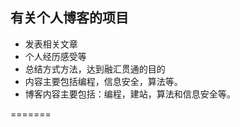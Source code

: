 ﻿## 有关个人博客的项目

- 发表相关文章
- 个人经历感受等
- 总结方式方法，达到融汇贯通的目的
- 内容主要包括编程，信息安全，算法等。
- 博客内容主要包括：编程，建站，算法和信息安全等。

=======

